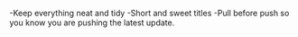 -Keep everything neat and tidy 
-Short and sweet titles 
-Pull before push so you know you are pushing the latest update.
